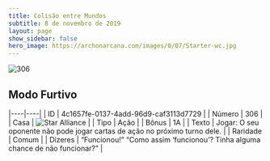 ```yaml
---
title: Colisão entre Mundos
subtitle: 8 de novembro de 2019
layout: page
show_sidebar: false
hero_image: https://archonarcana.com/images/0/07/Starter-wc.jpg
---
```


![306](https://cdn.keyforgegame.com/media/card_front/pt/452_306_VF3C7HP27HX7_pt.png)

## Modo Furtivo

|----|----|
| ID | 4c1657fe-0137-4add-96d9-caf3113d7729 |
| Número | 306 |
| Casa | ![Star Alliance](https://archonarcana.com/images/thumb/7/7d/Star_Alliance.png/22px-Star_Alliance.png "Aliança Estelar") |
| Tipo | Ação |
| Bônus | 1A |
| Texto | Jogar: O seu oponente não pode jogar cartas de ação no próximo turno dele. |
| Raridade | Comum |
| Dizeres | “Funcionou!” “Como assim ‘funcionou’? Tinha alguma chance de não funcionar?” |